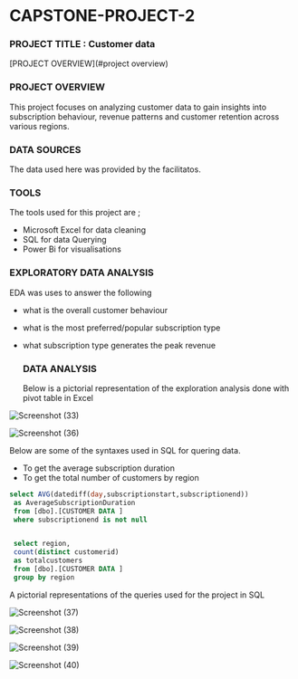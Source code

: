 # CAPSTONE-PROJECT-2

### PROJECT TITLE : Customer data 
[PROJECT OVERVIEW](#project overview)
### PROJECT OVERVIEW 

This project focuses on analyzing customer data to gain insights into subscription behaviour, revenue patterns and customer retention across various regions.

### DATA SOURCES    
The data used here was provided by the facilitatos.

### TOOLS
The tools used for this project are ;
- Microsoft Excel for data cleaning 
- SQL for data Querying
- Power Bi for visualisations  


### EXPLORATORY DATA ANALYSIS 
EDA was uses to answer the following 
- what is the overall customer behaviour
- what is the most preferred/popular subscription type
- what subscription type generates the peak revenue

  ### DATA ANALYSIS
  Below is a pictorial representation of the exploration analysis done with pivot table in Excel

 ![Screenshot (33)](https://github.com/user-attachments/assets/5c2e5a6e-08ea-4890-bd78-10fa657a9bc4)
  
![Screenshot (36)](https://github.com/user-attachments/assets/56d38afc-9174-4ae0-b89e-ab467931a663)

Below are some of the syntaxes used in SQL for quering data. 
- To get the average subscription duration 
- To get the total number of customers by region
 
```sQL
select AVG(datediff(day,subscriptionstart,subscriptionend))
 as AverageSubscriptionDuration
 from [dbo].[CUSTOMER DATA ]
 where subscriptionend is not null


 select region,
 count(distinct customerid)
 as totalcustomers
 from [dbo].[CUSTOMER DATA ]
 group by region
```

 

A pictorial representations of the queries used for the project in SQL


![Screenshot (37)](https://github.com/user-attachments/assets/5b50cdf2-7430-4248-bc95-d97dec1d515f)


![Screenshot (38)](https://github.com/user-attachments/assets/127007fe-374f-41a1-babe-b9a67aab0acd)


![Screenshot (39)](https://github.com/user-attachments/assets/8b1034f7-4214-4ca8-884d-aea824958809)


![Screenshot (40)](https://github.com/user-attachments/assets/7fc9085b-ea4a-42af-a551-44c49fbda6a8)
